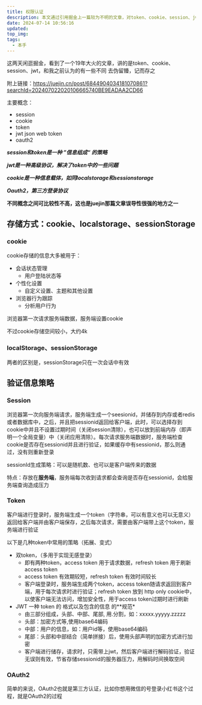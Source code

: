 ```yaml
---
title: 权限认证
description: 本文通过引用掘金上一篇较为不明的文章，对token、cookie、session、jwt、oauth2进行了简单的梳理与辨析
date: 2024-07-14 10:56:16
updated:
top_img:
tags:
  - 本手
---
```

这两天闲逛掘金，看到了一个19年大火的文章，讲的是token、cookie、session、jwt，和我之前认为的有一些不同
去伪留臻，记而存之

附上链接：https://juejin.cn/post/6844904034181070861?searchId=202407022020106665740BE9EADAA2CD66

主要概念：

- session
- cookie
- token
- jwt json web token
- oauth2

***session和token是一种 ”信息组成“ 的策略***

***jwt是一种高级协议，解决了token中的一些问题***

***cookie是一种信息载体，如同localstorage和sessionstorage***

***Oauth2，第三方登录协议***

**不同概念之间可比较性不高，这也是juejin那篇文章误导性很强的地方之一**

## 存储方式：cookie、localstorage、sessionStorage

### cookie

cookie存储的信息大多被用于：

- 会话状态管理
    - 用户登陆状态等
- 个性化设置
    - 自定义设置、主题和其他设置
- 浏览器行为跟踪
    - 分析用户行为

浏览器第一次请求服务端数据，服务端设置cookie

不过cookie存储空间较小，大约4k

### localStorage、sessionStorage

两者的区别是，sessionStorage只在一次会话中有效

## 验证信息策略

### Session

浏览器第一次向服务端请求，服务端生成一个seesionid，并储存到内存或者redis或者数据库中，之后，并且把sessionid返回给客户端，此时，可以选择存到cookie中并且不设置过期时间（关闭session清除），也可以放到前端内存（即声明一个全局变量）中（关闭应用清除）。每次请求服务端数据时，服务端检查cookie是否存在sessionid并且进行验证，如果缓存中有sessionid，那么则通过，没有则重新登录

sessionId生成策略：可以是随机数、也可以是客户端传来的数据

特点：存放在**服务端**，服务端每次收到请求都会查询是否存在sessionid，会给服务端查询造成压力

### Token

客户端进行登录时，服务端生成一个token（字符串，可以有意义也可以无意义）返回给客户端并由客户端保存，之后每次请求，需要由客户端带上这个token，服务端进行验证

以下是几种token中常用的策略（拓展、变式）

- 双token，（多用于实现无感登录）
    - 即有两种token，access token 用于请求数据，refresh token 用于刷新access token
    - access token 有效期较短，refresh token 有效时间较长
    - 客户端登录时，服务端生成两个token，access token随请求返回到客户端，用于每次请求时进行验证；refresh token 放到 http
      only cookie中，以使客户端无法访问，增加安全性，用于access token过期时进行刷新
- JWT 一种 token 的 格式以及包含的信息 的**规范*
    - 由三部分组成，头部、中部、尾部, 用.分割，如：xxxxx.yyyyy.zzzzz
    - 头部：加密方式等,使用base64编码
    - 中部：用户的信息，如：用户id等，使用base64编码
    - 尾部：头部和中部结合（简单拼接）后，使用头部声明的加密方式进行加密
    - 客户端进行储存，请求时，只需带上jwt，然后客户端进行解码验证，验证无误则有效，节省存储sessionid的服务器压力，用解码时间换取空间
### OAuth2

简单的来说，OAuth2也就是第三方认证，比如你想用微信的号登录小红书这个过程，就是OAuth2的过程

